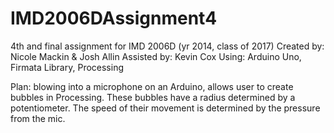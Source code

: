 IMD2006DAssignment4
===================

4th and final assignment for IMD 2006D (yr 2014, class of 2017)
Created by: Nicole Mackin & Josh Allin
Assisted by: Kevin Cox
Using: Arduino Uno, Firmata Library, Processing

Plan: blowing into a microphone on an Arduino, allows user to create bubbles in Processing. These bubbles have a radius determined by a potentiometer. The speed of their movement is determined by the pressure from the mic.